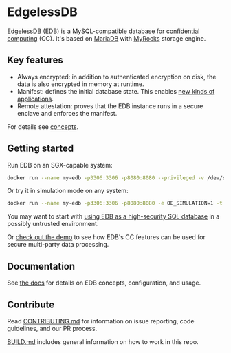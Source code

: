 # EdgelessDB
[EdgelessDB](https://edgeless.systems/products/edgelessdb) (EDB) is a MySQL-compatible database for [confidential computing](https://confidentialcomputing.io) (CC). It's based on [MariaDB](https://github.com/MariaDB/server) with [MyRocks](https://mariadb.com/kb/en/myrocks) storage engine.

## Key features
* Always encrypted: in addition to authenticated encryption on disk, the data is also encrypted in memory at runtime.
* Manifest: defines the initial database state. This enables [new kinds of applications](https://edgeless.systems/products/edgelessdb).
* Remote attestation: proves that the EDB instance runs in a secure enclave and enforces the manifest.

For details see [concepts](https://docs.edgeless.systems/edgelessdb/#/getting-started/concepts).

## Getting started
Run EDB on an SGX-capable system:
```sh
docker run --name my-edb -p3306:3306 -p8080:8080 --privileged -v /dev/sgx:/dev/sgx -t ghcr.io/edgelesssys/edgelessdb-sgx-1gb
```

Or try it in simulation mode on any system:
```sh
docker run --name my-edb -p3306:3306 -p8080:8080 -e OE_SIMULATION=1 -t ghcr.io/edgelesssys/edgelessdb-sgx-1gb
```

You may want to start with [using EDB as a high-security SQL database](https://docs.edgeless.systems/edgelessdb/#/getting-started/quickstart-sgx) in a possibly untrusted environment.

Or [check out the demo](demo) to see how EDB's CC features can be used for secure multi-party data processing.

## Documentation
See [the docs](https://docs.edgeless.systems/edgelessdb) for details on EDB concepts, configuration, and usage.

## Contribute
Read [CONTRIBUTING.md](CONTRIBUTING.md) for information on issue reporting, code guidelines, and our PR process.

[BUILD.md](BUILD.md) includes general information on how to work in this repo.
